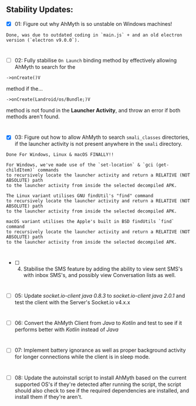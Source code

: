 ## Stability Updates:

- [x] 01: Figure out why AhMyth is so unstable on 
Windows machines!
```
Done, was due to outdated coding in `main.js` + and an old electron version (`electron v9.0.0`).
```
#
- [ ] 02: Fully stabilise `On Launch` binding method by effectively 
allowing AhMyth to search for the
```smali
->onCreate()V
```
method if the...
```
->onCreate(Landroid/os/Bundle;)V
```
method is not found in the **Launcher Activity**, 
and throw an error if both methods aren't found.
#
- [x] 03: Figure out how to allow AhMyth to search `smali_classes` directories, 
if the launcher activity is not present anywhere in the `smali` directory.

```
Done For Windows, Linux & macOS FINALLY!!

For Windows, we've made use of the `set-location` & `gci (get-childItem)` commands
to recursively locate the launcher activity and return a RELATIVE (NOT ABSOLUTE) path 
to the launcher activity from inside the selected decompiled APK.

The Linux variant utilises GNU findUtil's "find" command
to recursively locate the launcher activity and return a RELATIVE (NOT ABSOLUTE) path 
to the launcher activity from inside the selected decompiled APK.

macOS variant utilises the Apple's built in BSD findUtils `find` command
to recursively locate the launcher activity and return a RELATIVE (NOT ABSOLUTE) path 
to the launcher activity from inside the selected decompiled APK.
```
#
- [ ] 04. Stabilise the SMS feature by adding the ability to view sent SMS's 
with inbox SMS's, and possibly view Conversation lists as well.
#
- [ ] 05: Update *socket.io-client java 0.8.3* to *socket.io-client java 2.0.1* 
and test the client with the Server's Socket.io v4.x.x
#
- [ ] 06: Convert the AhMyth Client from *Java* to *Kotlin* and test to see if
it performs better with *Kotlin* instead of *Java* 
#
- [ ] 07: Implement battery ignorance as well as proper background activity for 
longer connections while the client is in sleep mode.
#
- [ ] 08: Update the autoinstall script to install AhMyth based on the current supported OS's 
if they're detected after running the script, the script should also check to see if the required 
dependencies are installed, and install them if they're aren't.
